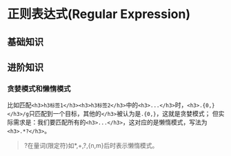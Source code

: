 # 正则表达式(Regular Expression)
## 基础知识
## 进阶知识
### 贪婪模式和懒惰模式
比如匹配`<h3>h3标签1</h3><h3>h3标签2</h3>`中的`<h3>...</h3>`时，`<h3>.{0,}</h3>/g`只匹配到一个目标，其他的`</h3>`被认为是`.{0,}`，这就是贪婪模式；
但实际需求是：我们要匹配所有的`<h3>...</h3>`，这对应的是懒惰模式，写法为`<h3>.*?</h3>`。
>?在量词(限定符)如*,+,?,{n,m}后时表示懒惰模式。
